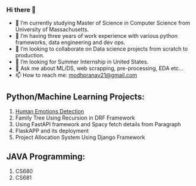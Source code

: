 ### Hi there 👋

<!--
**pranav-modh/pranav-modh** is a ✨ _special_ ✨ repository because its `README.md` (this file) appears on your GitHub profile.

Here are some ideas to get you started:
-->
- 🔭 I’m currently studying Master of Science in Computer Science from University of Massachusetts.
- 🌱 I’m having three years of work experience with various python frameworks, data engineering and dev ops.
- 👯 I’m looking to collaborate on Data science projects from scratch to production.
- 🤔 I’m looking for Summer Internship in United States.
- 💬 Ask me about ML/DS, web scrapping, pre-processing, EDA etc...
- 📫 How to reach me: modhpranav21@gmail.com

## Python/Machine Learning Projects:
<ol>
  <li> <a href="https://github.com/pranav-modh/AML_Project" title="Facial Emotions Detection">Human Emotions Detection</a> </li>
  <li> <a href="https://github.com/pranav-modh/familytree-drf/tree/develop" title="Creating A Family Tree Using Recursion"></a>Family Tree Using Recursion in DRF Framework</li>
  <li> <a href="https://github.com/pranav-modh/spacy-and-fastapi" title="FastAPI and Spacy Integration"></a>Using FastAPI framework and Spacy fetch details from Paragraph</li>
  <li> <a href="https://github.com/pranav-modh/flaskapi" title="FlaskAPP and deployment on Heroku"></a>FlaskAPP and its deployment</li>
  <li> <a href="https://github.com/pranav-modh/project-allocation" title="Project Allocation System"></a>Project Allocation System Using Django Framework</li>
</ol>

## JAVA Programming:
<ol>
  <li> <a href="https://github.com/pranav-modh/CS680" title="CS680"></a>CS680</li>
  <li> <a href="https://github.com/pranav-modh/CS681" title="CS681"></a>CS681</li>
</ol>
